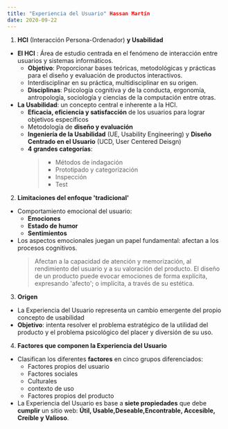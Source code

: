 ```yaml
--- 
title: "Experiencia del Usuario" Hassan Martín
date: 2020-09-22
---
```

1. **HCI** (Interacción Persona-Ordenador) **y Usabilidad**
* **El HCI** : Área de estudio centrada en el fenómeno de interacción entre usuarios y sistemas informáticos. 
    * **Objetivo**: Proporcionar bases teóricas, metodológicas y prácticas para el diseño y evaluación de productos interactivos. 
    * Interdisciplinar en su práctica, multidisciplinar en su origen.
    * **Disciplinas**: Psicología cognitiva y de la conducta, ergonomía, antropología, sociología y ciencias de la computación entre otras.
* **La Usabilidad**:  un concepto central e inherente a la HCI.
    * **Eficacia, eficiencia y satisfacción** de los usuarios para lograr objetivos específicos
    * Metodología de **diseño y evaluación**
    * **Ingeniería de la Usabilidad** (UE, Usability Engineering) y **Diseño Centrado en el Usuario** (UCD, User Centered Deisgn)
    * **4 grandes categorías**: 
       > * Métodos de indagación
       > * Prototipado y categorización
       > * Inspección
       > * Test

2. **Limitaciones del enfoque 'tradicional'**
* Comportamiento emocional del usuario: 
    * **Emociones**
    * **Estado de humor** 
    * **Sentimientos**
* Los aspectos emocionales juegan un papel fundamental: afectan a los procesos cognitivos. 
    > Afectan a la capacidad de atención y memorización, al rendimiento del usuario y a su valoración del producto.
    > El diseño de un producto puede evocar emociones de forma explícita, expresando 'afecto'; o implícita, a través de su estética.

3. **Origen** 
* La Experiencia del Usuario representa un cambio emergente del propio concepto de usabilidad
* **Objetivo**:  intenta resolver el problema estratégico de la utilidad del producto y el problema psicológico del placer y diversión de su uso.

4. **Factores que componen la Experiencia del Usuario**
* Clasifican los diferentes **factores** en cinco grupos diferenciados: 
    * Factores propios del usuario
    * Factores sociales
    * Culturales
    * contexto de uso 
    * Factores propios del producto 
* La Experiencia del Usuario es base a **siete propiedades** que debe **cumplir** un sitio web: **Útil, Usable,Deseable,Encontrable, Accesible, Creíble y Valioso**.









